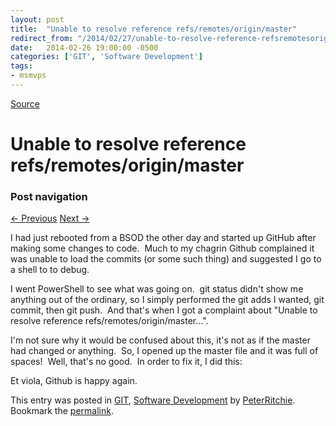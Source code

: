 ```yaml
---
layout: post
title:  "Unable to resolve reference refs/remotes/origin/master"
redirect_from: "/2014/02/27/unable-to-resolve-reference-refsremotesoriginmaster/"
date:   2014-02-26 19:00:00 -0500
categories: ['GIT', 'Software Development']
tags:
- msmvps
---
```

[Source](http://pr-blog.azurewebsites.net/2014/02/27/unable-to-resolve-reference-refsremotesoriginmaster/ "Permalink to Unable to resolve reference refs/remotes/origin/master")

# Unable to resolve reference refs/remotes/origin/master

### Post navigation

[← Previous][1] [Next →][2]

I had just rebooted from a BSOD the other day and started up GitHub after making some changes to code.  Much to my chagrin Github complained it was unable to load the commits (or some such thing) and suggested I go to a shell to to debug.

I went PowerShell to see what was going on.  git status didn't show me anything out of the ordinary, so I simply performed the git adds I wanted, git commit, then git push.  And that's when I got a complaint about "Unable to resolve reference refs/remotes/origin/master…".

I'm not sure why it would be confused about this, it's not as if the master had changed or anything.  So, I opened up the master file and it was full of spaces!  Well, that's no good.  In order to fix it, I did this:

Et viola, Github is happy again.

This entry was posted in [GIT][3], [Software Development][4] by [PeterRitchie][5]. Bookmark the [permalink][6]. 

[1]: http://pr-blog.azurewebsites.net/2014/02/24/generating-windows-phone-and-windows-store-application-imagesthe-vector-version/
[2]: http://pr-blog.azurewebsites.net/2014/03/23/the-case-of-the-not-so-useful-xbf-error/
[3]: http://pr-blog.azurewebsites.net/category/git/
[4]: http://pr-blog.azurewebsites.net/category/softdev/
[5]: http://pr-blog.azurewebsites.net/author/peterritchie/
[6]: http://pr-blog.azurewebsites.net/2014/02/27/unable-to-resolve-reference-refsremotesoriginmaster/ "Permalink to Unable to resolve reference refs/remotes/origin/master"

